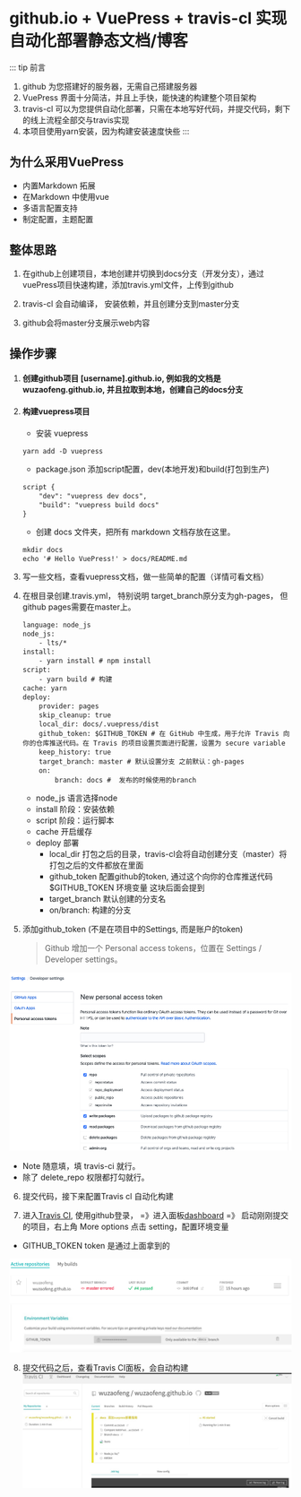 # github.io + VuePress + travis-cl 实现自动化部署静态文档/博客

::: tip 前言
1. github 为您搭建好的服务器，无需自己搭建服务器
2. VuePress 界面十分简洁，并且上手快，能快速的构建整个项目架构
3. travis-cl 可以为您提供自动化部署，只需在本地写好代码，并提交代码，剩下的线上流程全部交与travis实现
4. 本项目使用yarn安装，因为构建安装速度快些
:::


## 为什么采用VuePress
* 内置Markdown 拓展
* 在Markdown 中使用vue
* 多语言配置支持
* 制定配置，主题配置

## 整体思路
1. 在github上创建项目，本地创建并切换到docs分支（开发分支），通过vuePress项目快速构建，添加travis.yml文件，上传到github

2. travis-cl 会自动编译， 安装依赖，并且创建分支到master分支

3. github会将master分支展示web内容

## 操作步骤
1. #### 创建github项目 [username].github.io, 例如我的文档是 wuzaofeng.github.io, 并且拉取到本地，创建自己的docs分支

2. #### 构建vuepress项目
    * 安装 vuepress
    ```
    yarn add -D vuepress
    ```
    * package.json 添加script配置，dev(本地开发)和build(打包到生产)
    ```
    script {
        "dev": "vuepress dev docs",
        "build": "vuepress build docs"
    }
    ```
    * 创建 docs 文件夹，把所有 markdown 文档存放在这里。
    ```
    mkdir docs
    echo '# Hello VuePress!' > docs/README.md
    ```

3. 写一些文档，查看vuepress文档，做一些简单的配置（详情可看文档）

4. 在根目录创建.travis.yml， 特别说明 target_branch原分支为gh-pages， 但github pages需要在master上。
    ```
    language: node_js
    node_js:
        - lts/*
    install:
        - yarn install # npm install
    script:
        - yarn build # 构建
    cache: yarn
    deploy:
        provider: pages
        skip_cleanup: true
        local_dir: docs/.vuepress/dist
        github_token: $GITHUB_TOKEN # 在 GitHub 中生成，用于允许 Travis 向你的仓库推送代码。在 Travis 的项目设置页面进行配置，设置为 secure variable
        keep_history: true
        target_branch: master # 默认设置分支 之前默认：gh-pages
        on:
            branch: docs #  发布的时候使用的branch

    ```
    * node_js 语言选择node
    * install 阶段：安装依赖
    * script 阶段：运行脚本
    * cache 开启缓存
    * deploy 部署
        - local_dir 打包之后的目录，travis-cl会将自动创建分支（master）将打包之后的文件都放在里面
        - github_token 配置github的token, 通过这个向你的仓库推送代码 $GITHUB_TOKEN 环境变量 这块后面会提到
        - target_branch 默认创建的分支名
        - on/branch:
            构建的分支

5. 添加github_token (不是在项目中的Settings, 而是账户的token)
    > Github 增加一个 Personal access tokens，位置在 Settings / Developer settings。

![add access_token](./1.jpg)

* Note 随意填，填 travis-ci 就行。
* 除了 delete_repo 权限都打勾就行。

6. 提交代码，接下来配置Travis cl 自动化构建

7. 进入[Travis CI](https://travis-ci.org/), 使用github登录， =》进入面板[dashboard](https://travis-ci.org/dashboard) =》 启动刚刚提交的项目，右上角 More options 点击 setting，配置环境变量
* GITHUB_TOKEN  token 是通过上面拿到的

![poject](./2.jpg)
![token](./3.jpg)

8. 提交代码之后，查看Travis CI面板，会自动构建
![ci](./4.jpg)
